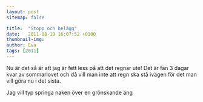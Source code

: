```yaml
---
layout: post
sitemap: false

title:  "Stopp och belägg"
date:   2011-08-19 16:07:52 +0100
thumbnail-img: 
author: Eva
tags: [2011]
---
```


Nu är det så är att jag är fett less på att det regnar ute! Det är fan 3 dagar kvar av sommarlovet och då vill man inte att regn ska stå ivägen för det man vill göra nu i det sista.






Jag vill typ springa naken över en grönskande äng

